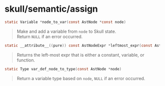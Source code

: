 # skull/semantic/assign

```c
static Variable *node_to_var(const AstNode *const node)
```

> Make and add a variable from `node` to Skull state.
> \
> Return `NULL` if an error occurred.

```c
static __attribute__((pure)) const AstNodeExpr *leftmost_expr(const AstNodeExpr *expr)
```

> Returns the left-most expr that is either a constant, variable, or function.

```c
static Type var_def_node_to_type(const AstNode *node)
```

> Return a variable type based on `node`, `NULL` if an error occurred.


